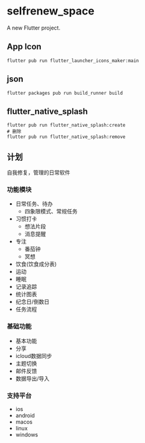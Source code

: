 # selfrenew_space

A new Flutter project.

## App Icon

```shell
flutter pub run flutter_launcher_icons_maker:main
```

## json

```shell
flutter packages pub run build_runner build
```

## flutter_native_splash

```shell
flutter pub run flutter_native_splash:create
# 删除
flutter pub run flutter_native_splash:remove
```

## 计划

自我修复，管理的日常软件

### 功能模块

* 日常任务、待办
  * 四象限模式、常规任务
* 习惯打卡
  * 想法片段
  * 消息提醒
* 专注
  * 番茄钟
  * 冥想
* 饮食(饮食成分表)
* 运动
* 睡眠 
* 记录追踪
* 统计图表
* 纪念日/倒数日
* 任务流程

### 基础功能

* 基本功能
* 分享
* icloud数据同步
* 主题切换
* 邮件反馈
* 数据导出/导入

### 支持平台

* ios
* android
* macos
* linux
* windows
